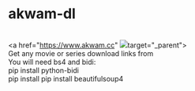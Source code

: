 # akwam-dl
<br> <a href="https://www.akwam.cc" <img src="https://akwam.cc/files/social_logo.png" />target="_parent\"></a>
<br>Get any movie or series download links from <a href="https://www.akwam.cc" target="_parent\"></a>
<br>You will need bs4 and bidi:
<br>    pip install python-bidi
<br>    pip install pip install beautifulsoup4
